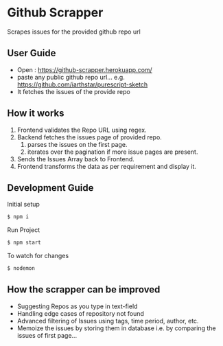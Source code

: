 # Github Scrapper 
Scrapes issues for the provided github repo url

## User Guide

* Open : https://github-scrapper.herokuapp.com/
* paste any public github repo url... e.g. https://github.com/iarthstar/purescript-sketch
* It fetches the issues of the provide repo

## How it works

1. Frontend validates the Repo URL using regex.
2. Backend fetches the issues page of provided repo.
    1. parses the issues on the first page.
    2. iterates over the pagination if more issue pages are present.
3. Sends the Issues Array back to Frontend.
4. Frontend transforms the data as per requirement and display it.


## Development Guide

Initial setup

```bash
$ npm i
```

Run Project

```bash
$ npm start
```

To watch for changes

```bash
$ nodemon
```

## How the scrapper can be improved

* Suggesting Repos as you type in text-field
* Handling edge cases of repository not found
* Advanced filtering of Issues using tags, time period, author, etc.
* Memoize the issues by storing them in database i.e. by comparing the issues of first page...
